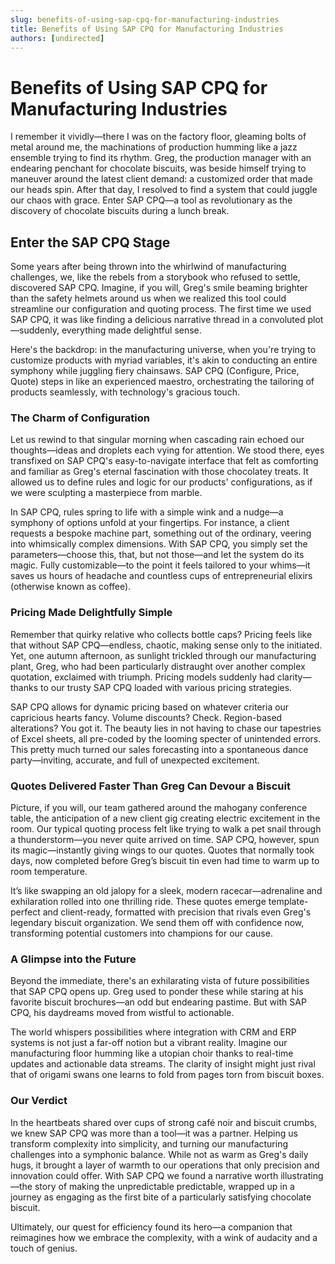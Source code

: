 ```yaml
---
slug: benefits-of-using-sap-cpq-for-manufacturing-industries
title: Benefits of Using SAP CPQ for Manufacturing Industries
authors: [undirected]
---
```



# Benefits of Using SAP CPQ for Manufacturing Industries

I remember it vividly—there I was on the factory floor, gleaming bolts of metal around me, the machinations of production humming like a jazz ensemble trying to find its rhythm. Greg, the production manager with an endearing penchant for chocolate biscuits, was beside himself trying to maneuver around the latest client demand: a customized order that made our heads spin. After that day, I resolved to find a system that could juggle our chaos with grace. Enter SAP CPQ—a tool as revolutionary as the discovery of chocolate biscuits during a lunch break.

## Enter the SAP CPQ Stage

Some years after being thrown into the whirlwind of manufacturing challenges, we, like the rebels from a storybook who refused to settle, discovered SAP CPQ. Imagine, if you will, Greg's smile beaming brighter than the safety helmets around us when we realized this tool could streamline our configuration and quoting process. The first time we used SAP CPQ, it was like finding a delicious narrative thread in a convoluted plot—suddenly, everything made delightful sense.

Here's the backdrop: in the manufacturing universe, when you're trying to customize products with myriad variables, it's akin to conducting an entire symphony while juggling fiery chainsaws. SAP CPQ (Configure, Price, Quote) steps in like an experienced maestro, orchestrating the tailoring of products seamlessly, with technology's gracious touch.

### The Charm of Configuration

Let us rewind to that singular morning when cascading rain echoed our thoughts—ideas and droplets each vying for attention. We stood there, eyes transfixed on SAP CPQ's easy-to-navigate interface that felt as comforting and familiar as Greg's eternal fascination with those chocolatey treats. It allowed us to define rules and logic for our products' configurations, as if we were sculpting a masterpiece from marble.

In SAP CPQ, rules spring to life with a simple wink and a nudge—a symphony of options unfold at your fingertips. For instance, a client requests a bespoke machine part, something out of the ordinary, veering into whimsically complex dimensions. With SAP CPQ, you simply set the parameters—choose this, that, but not those—and let the system do its magic. Fully customizable—to the point it feels tailored to your whims—it saves us hours of headache and countless cups of entrepreneurial elixirs (otherwise known as coffee).

### Pricing Made Delightfully Simple

Remember that quirky relative who collects bottle caps? Pricing feels like that without SAP CPQ—endless, chaotic, making sense only to the initiated. Yet, one autumn afternoon, as sunlight trickled through our manufacturing plant, Greg, who had been particularly distraught over another complex quotation, exclaimed with triumph. Pricing models suddenly had clarity—thanks to our trusty SAP CPQ loaded with various pricing strategies.

SAP CPQ allows for dynamic pricing based on whatever criteria our capricious hearts fancy. Volume discounts? Check. Region-based alterations? You got it. The beauty lies in not having to chase our tapestries of Excel sheets, all pre-coded by the looming specter of unintended errors. This pretty much turned our sales forecasting into a spontaneous dance party—inviting, accurate, and full of unexpected excitement.

### Quotes Delivered Faster Than Greg Can Devour a Biscuit

Picture, if you will, our team gathered around the mahogany conference table, the anticipation of a new client gig creating electric excitement in the room. Our typical quoting process felt like trying to walk a pet snail through a thunderstorm—you never quite arrived on time. SAP CPQ, however, spun its magic—instantly giving wings to our quotes. Quotes that normally took days, now completed before Greg’s biscuit tin even had time to warm up to room temperature.

It’s like swapping an old jalopy for a sleek, modern racecar—adrenaline and exhilaration rolled into one thrilling ride. These quotes emerge template-perfect and client-ready, formatted with precision that rivals even Greg's legendary biscuit organization. We send them off with confidence now, transforming potential customers into champions for our cause.

### A Glimpse into the Future

Beyond the immediate, there's an exhilarating vista of future possibilities that SAP CPQ opens up. Greg used to ponder these while staring at his favorite biscuit brochures—an odd but endearing pastime. But with SAP CPQ, his daydreams moved from wistful to actionable.

The world whispers possibilities where integration with CRM and ERP systems is not just a far-off notion but a vibrant reality. Imagine our manufacturing floor humming like a utopian choir thanks to real-time updates and actionable data streams. The clarity of insight might just rival that of origami swans one learns to fold from pages torn from biscuit boxes.

### Our Verdict

In the heartbeats shared over cups of strong café noir and biscuit crumbs, we knew SAP CPQ was more than a tool—it was a partner. Helping us transform complexity into simplicity, and turning our manufacturing challenges into a symphonic balance. While not as warm as Greg's daily hugs, it brought a layer of warmth to our operations that only precision and innovation could offer. With SAP CPQ we found a narrative worth illustrating—the story of making the unpredictable predictable, wrapped up in a journey as engaging as the first bite of a particularly satisfying chocolate biscuit.

Ultimately, our quest for efficiency found its hero—a companion that reimagines how we embrace the complexity, with a wink of audacity and a touch of genius.